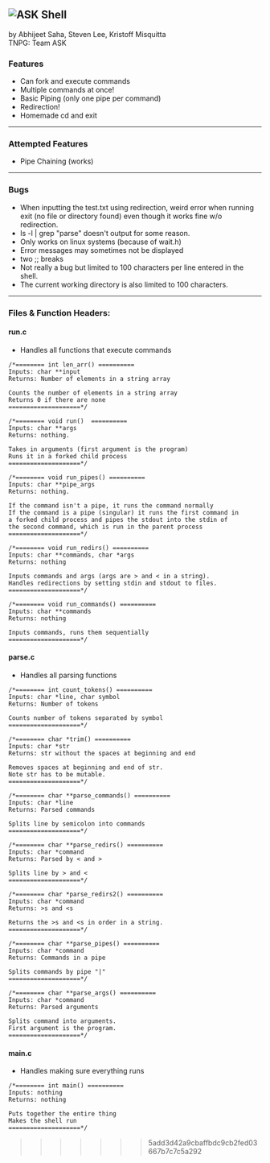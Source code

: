 ## ![ASK Shell](https://i.imgur.com/Sk5asn7.gif)
by Abhijeet Saha, Steven Lee, Kristoff Misquitta\
TNPG: Team ASK

### Features
- Can fork and execute commands
- Multiple commands at once!
- Basic Piping (only one pipe per command)
- Redirection! 
- Homemade cd and exit 
---
### Attempted Features
- Pipe Chaining (works)
---
### Bugs
- When inputting the test.txt using redirection, weird error when running exit (no file or directory found) even though it works fine w/o redirection.
- ls -l | grep "parse" doesn't output for some reason. 
- Only works on linux systems (because of wait.h)
- Error messages may sometimes not be displayed
- two ;; breaks
- Not really a bug but limited to 100 characters per line entered in the shell.
- The current working directory is also limited to 100 characters. 
---
### Files & Function Headers:
#### run.c
- Handles all functions that execute commands
```
/*======== int len_arr() ==========
Inputs: char **input
Returns: Number of elements in a string array

Counts the number of elements in a string array 
Returns 0 if there are none 
====================*/

/*======== void run()  ==========
Inputs: char **args
Returns: nothing. 

Takes in arguments (first argument is the program)
Runs it in a forked child process 
====================*/

/*======== void run_pipes() ==========
Inputs: char **pipe_args
Returns: nothing.

If the command isn't a pipe, it runs the command normally
If the command is a pipe (singular) it runs the first command in 
a forked child process and pipes the stdout into the stdin of 
the second command, which is run in the parent process 
====================*/

/*======== void run_redirs() ==========
Inputs: char **commands, char *args
Returns: nothing

Inputs commands and args (args are > and < in a string).
Handles redirections by setting stdin and stdout to files. 
====================*/

/*======== void run_commands() ==========
Inputs: char **commands
Returns: nothing

Inputs commands, runs them sequentially 
====================*/
```
#### parse.c
- Handles all parsing functions
```
/*======== int count_tokens() ==========
Inputs: char *line, char symbol
Returns: Number of tokens

Counts number of tokens separated by symbol
====================*/

/*======== char *trim() ==========
Inputs: char *str
Returns: str without the spaces at beginning and end

Removes spaces at beginning and end of str.
Note str has to be mutable.
====================*/

/*======== char **parse_commands() ==========
Inputs: char *line
Returns: Parsed commands

Splits line by semicolon into commands 
====================*/

/*======== char **parse_redirs() ==========
Inputs: char *command
Returns: Parsed by < and > 

Splits line by > and <
====================*/

/*======== char *parse_redirs2() ==========
Inputs: char *command
Returns: >s and <s

Returns the >s and <s in order in a string. 
====================*/

/*======== char **parse_pipes() ==========
Inputs: char *command
Returns: Commands in a pipe 

Splits commands by pipe "|" 
====================*/

/*======== char **parse_args() ==========
Inputs: char *command
Returns: Parsed arguments 

Splits command into arguments.
First argument is the program. 
====================*/
```
#### main.c
- Handles making sure everything runs
```
/*======== int main() ==========
Inputs: nothing
Returns: nothing

Puts together the entire thing 
Makes the shell run
====================*/
```
>>>>>>> 5add3d42a9cbaffbdc9cb2fed03667b7c7c5a292
